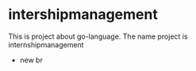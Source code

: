 # intershipmanagement
This is project about go-language. The name project is internshipmanagement
- new br
